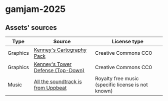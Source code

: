 # gamjam-2025

## Assets' sources
| Type | Source | License type |
| ---- | ------ | ------------ |
| Graphics | [Kenney's Cartography Pack](https://kenney.nl/assets/cartography-pack) | Creative Commons CC0 |
| Graphics | [Kenney's Tower Defense (Top-Down)](https://kenney.nl/assets/tower-defense-top-down) | Creative Commons CC0 |
| Music | [All the soundtrack is from Uppbeat](https://uppbeat.io/music/category/medieval) | Royalty free music (specific license is not known) |
